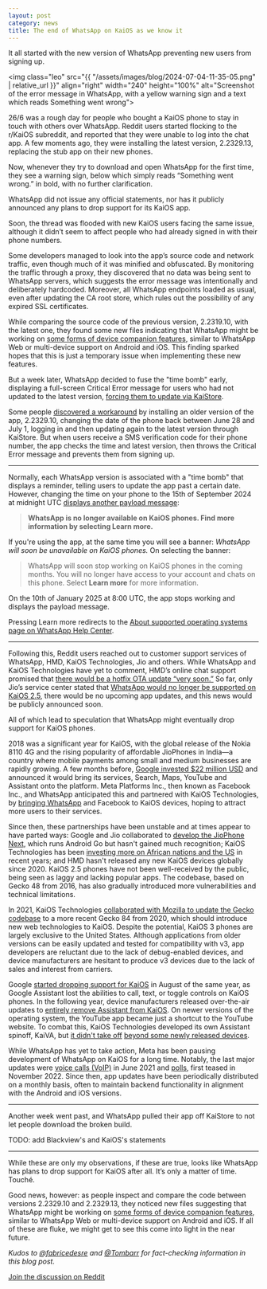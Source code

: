 ```yaml
---
layout: post
category: news
title: The end of WhatsApp on KaiOS as we know it
---
```

It all started with the new version of WhatsApp preventing new users from signing up.

<img class="leo" src="{{ "/assets/images/blog/2024-07-04-11-35-05.png" | relative_url }}" align="right" width="240" height="100%" alt="Screenshot of the error message in WhatsApp, with a yellow warning sign and a text which reads Something went wrong">

26/6 was a rough day for people who bought a KaiOS phone to stay in touch with others over WhatsApp. Reddit users started flocking to the r/KaiOS subreddit, and reported that they were unable to log into the chat app. A few moments ago, they were installing the latest version, 2.2329.13, replacing the stub app on their new phones.

Now, whenever they try to download and open WhatsApp for the first time, they see a warning sign, below which simply reads “Something went wrong.” in bold, with no further clarification.

WhatsApp did not issue any official statements, nor has it publicly announced any plans to drop support for its KaiOS app.

Soon, the thread was flooded with new KaiOS users facing the same issue, although it didn’t seem to affect people who had already signed in with their phone numbers.

Some developers managed to look into the app’s source code and network traffic, even though much of it was minified and obfuscated. By monitoring the traffic through a proxy, they discovered that no data was being sent to WhatsApp servers, which suggests the error message was intentionally and deliberately hardcoded. Moreover, all WhatsApp endpoints loaded as usual, even after updating the CA root store, which rules out the possibility of any expired SSL certificates.

While comparing the source code of the previous version, 2.2319.10, with the latest one, they found some new files indicating that WhatsApp might be working on [some forms of device companion features](https://www.reddit.com/r/KaiOS/comments/1dp9ubt/comment/lbfk6oz/), similar to WhatsApp Web or multi-device support on Android and iOS. This finding sparked hopes that this is just a temporary issue when implementing these new features.

But a week later, WhatsApp decided to fuse the "time bomb" early, displaying a full-screen Critical Error message for users who had not updated to the latest version, [forcing them to update via KaiStore](https://www.reddit.com/r/KaiOS/comments/1du50sr/i_found_the_solution_guys_you_just_have_to_set/).

Some people [discovered a workaround](https://www.reddit.com/r/KaiOS/comments/1dp9ubt/comment/lahl3bo/) by installing an older version of the app, 2.2329.10, changing the date of the phone back between June 28 and July 1, logging in and then updating again to the latest version through KaiStore. But when users receive a SMS verification code for their phone number, the app checks the time and latest version, then throws the Critical Error message and prevents them from signing up.

---

Normally, each WhatsApp version is associated with a "time bomb" that displays a reminder, telling users to update the app past a certain date. However, changing the time on your phone to the 15th of September 2024 at midnight UTC [displays another payload message](https://www.reddit.com/r/KaiOS/comments/1dp9ubt/comment/lbfjak6/):

> **WhatsApp is no longer available on KaiOS phones. Find more information by selecting Learn more.**

If you're using the app, at the same time you will see a banner: *WhatsApp will soon be unavailable on KaiOS phones.* On selecting the banner:

> WhatsApp will soon stop working on KaiOS phones in the coming months. You will no longer have access to your account and chats on this phone. Select **Learn more** for more information.

On the 10th of January 2025 at 8:00 UTC, the app stops working and displays the payload message.

Pressing Learn more redirects to the [About supported operating systems page on WhatsApp Help Center](https://faq.whatsapp.com/595164741332628).

---

Following this, Reddit users reached out to customer support services of WhatsApp, HMD, KaiOS Technologies, Jio and others. While WhatsApp and KaiOS Technologies have yet to comment, HMD’s online chat support promised that [there would be a hotfix OTA update “very soon.”](https://www.reddit.com/r/KaiOS/comments/1dp9ubt/comment/lanjcla/) So far, only Jio’s service center stated that [WhatsApp would no longer be supported on KaiOS 2.5](https://www.reddit.com/r/KaiOS/comments/1dp9ubt/comment/lb9gej5/), there would be no upcoming app updates, and this news would be publicly announced soon.

All of which lead to speculation that WhatsApp might eventually drop support for KaiOS phones.

2018 was a significant year for KaiOS, with the global release of the Nokia 8110 4G and the rising popularity of affordable JioPhones in India&#8212;a country where mobile payments among small and medium businesses are rapidly growing. A few months before, [Google invested $22 million USD](https://www.theverge.com/2018/6/28/17513036/google-kaios-investment-feature-phones-firefox-os-apps-services-strategy) and announced it would bring its services, Search, Maps, YouTube and Assistant onto the platform. Meta Platforms Inc., then known as Facebook Inc., and WhatsApp anticipated this and partnered with KaiOS Technologies, by [bringing WhatsApp](https://www.theverge.com/2019/7/22/20703872/whatsapp-kaios-nokia-8110-jio-phone-feature-phones) and Facebook to KaiOS devices, hoping to attract more users to their services.

Since then, these partnerships have been unstable and at times appear to have parted ways: Google and Jio collaborated to [develop the JioPhone Next](https://www.theverge.com/2021/10/29/22752388/india-google-smartphone-jiophone-pixel), which runs Android Go but hasn't gained much recognition; KaiOS Technologies has been [investing more on African nations and the US](https://www.kaiostech.com/kaios-was-at-ces-tech-event-2024/) in recent years; and HMD hasn't released any new KaiOS devices globally since 2020. KaiOS 2.5 phones have not been well-received by the public, being seen as laggy and lacking popular apps. The codebase, based on Gecko 48 from 2016, has also gradually introduced more vulnerabilities and technical limitations.

In 2021, KaiOS Technologies [collaborated with Mozilla to update the Gecko codebase](https://www.ghacks.net/2020/03/14/firefox-os-successor-mozilla-and-kaios-announce-partnership/) to a more recent Gecko 84 from 2020, which should introduce new web technologies to KaiOS. Despite the potential, KaiOS 3 phones are largely exclusive to the United States. Although applications from older versions can be easily updated and tested for compatibility with v3, app developers are reluctant due to the lack of debug-enabled devices, and device manufacturers are hesitant to produce v3 devices due to the lack of sales and interest from carriers.

Google [started dropping support for KaiOS](https://9to5google.com/2021/08/30/google-assistant-kaios-text/) in August of the same year, as Google Assistant lost the abilities to call, text, or toggle controls on KaiOS phones. In the following year, device manufacturers released over-the-air updates to [entirely remove Assistant from KaiOS](https://www.reddit.com/r/KaiOS/comments/w9tv0p/goodbye_google_assistant_and_speech_to_text/). On newer versions of the operating system, the YouTube app became just a shortcut to the YouTube website. To combat this, KaiOS Technologies developed its own Assistant spinoff, KaiVA, but [it didn't take off](https://www.reddit.com/r/KaiOS/comments/x6oaa5/kaiva_kai_voice_assistant_service_on_nokia_v_flip/) [beyond some newly released devices](https://www.reddit.com/r/KaiOS/comments/18uoux5/kaiva_in_kaios_25/).

While WhatsApp has yet to take action, Meta has been pausing development of WhatsApp on KaiOS for a long time. Notably, the last major updates were [voice calls (VoIP)](https://www.androidauthority.com/whatsapp-calls-kaios-feature-phones-1233576/) in June 2021 and [polls](https://www.reddit.com/r/KaiOS/comments/zf5z76/testing_features_removed_as_the_latest_version_of/), first teased in November 2022. Since then, app updates have been periodically distributed on a monthly basis, often to maintain backend functionality in alignment with the Android and iOS versions.

---

Another week went past, and WhatsApp pulled their app off KaiStore to not let people download the broken build.

TODO: add Blackview's and KaiOS's statements

---

While these are only my observations, if these are true, looks like WhatsApp has plans to drop support for KaiOS after all. It’s only a matter of time. Touché.

Good news, however: as people inspect and compare the code between versions 2.2329.10 and 2.2329.13, they noticed new files suggesting that WhatsApp might be working on [some forms of device companion features](https://www.reddit.com/r/KaiOS/comments/1dp9ubt/comment/lbfk6oz/), similar to WhatsApp Web or multi-device support on Android and iOS. If all of these are fluke, we might get to see this come into light in the near future.

*Kudos to [@fabricedesre](https://github.com/fabricedesre) and [@Tombarr](https://barrasso.me/) for fact-checking information in this blog post.*

[Join the discussion on Reddit](https://www.reddit.com/r/KaiOS/comments/1dp9ubt/whatsapp_stopped_working_nokia_6300_4g/)


<!-- img class="leo" src="{{ site.baseurl }}/assets/images/blog/2024-07-04-11-35-05.png" align="right" width="240" height="100%" alt="Screenshot of the error message in WhatsApp, with a yellow warning sign and a text which reads Something went wrong">

<p style="text-align:center">
    <img src="{{ site.baseurl }}/assets/images/blog/wa-hmd.png" width="300" height="100%" style="display:inline-block" alt="Screenshot of HMD customer support chat">
    <img src="{{ site.baseurl }}/assets/images/blog/wa-support.jpeg" width="388" height="100%" style="display:inline-block" alt="Screenshot of WhatsApp support chat, telling user to keep themselves up-to-date with WhatsApp Help Centre and WhatsApp Blog">
</p>

<p style="text-align:center">
    <img src="{{ site.baseurl }}/assets/images/blog/2024-09-15-00-00-07.png" width="240" height="100%" style="display:inline-block" alt="Screenshot of the payload message in WhatsApp, with a yellow warning sign">
    <img src="{{ site.baseurl }}/assets/images/blog/2024-10-01-00-00-18.png" width="240" height="100%" style="display:inline-block" alt="Screenshot of the yellow banner with a warning sign in WhatsApp's chat list, text says WhatsApp will soon be unavailable on KaiOS phones.">
    <img src="{{ site.baseurl }}/assets/images/blog/2024-10-01-00-00-49.png" width="240" height="100%" style="display:inline-block" alt="Screenshot of a popup with the message when selecting the banner">
</p>

<img src="{{ site.baseurl }}/assets/images/blog/wa-vscode.png" width="100%" height="100%" alt="Screenshot of a full-screen Visual Studio Code window. In the left sidebar there is a Only in compared folder section, which lists several files, one of which is a JavaScript named addCompanionDeviceScreen" -->
